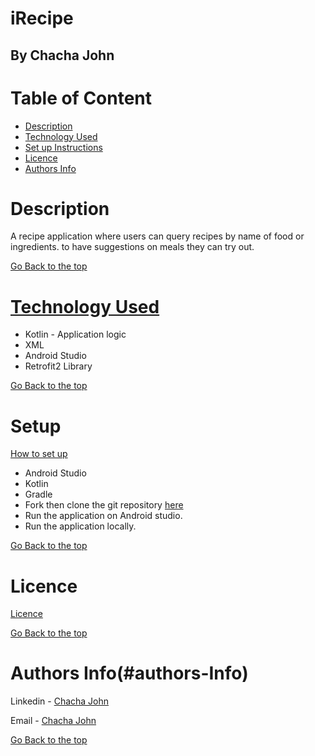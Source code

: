 # iRecipe

## By Chacha John 

# Table of Content

+ [Description](#description)
+ [Technology Used](#technology-used)
+ [Set up Instructions](#setup)
+ [Licence](#licence)
+ [Authors Info](#authors-Info)

# Description
<p>A recipe application where users can query recipes by name of food or ingredients. to have suggestions on meals they can try out.</p>

[Go Back to the top](#iRecipe)

# [Technology Used](#technology-used)
* Kotlin - Application logic
* XML
* Android Studio
* Retrofit2 Library

[Go Back to the top](#iRecipe)


# Setup
[How to set up](#setup)
* Android Studio
* Kotlin
* Gradle
* Fork then clone the git repository [here](https://github.com/chacha-john/iRecipe.git)
* Run the application on Android studio.
* Run the application locally.


[Go Back to the top](#iRecipe)

# Licence

[Licence](LICENSE)

[Go Back to the top](#iRecipe)

# Authors Info(#authors-Info)

Linkedin - [Chacha John](https://www.linkedin.com/in/chachaup/)

Email - [Chacha John](mailto:chachaupjohn@gmail.com)

[Go Back to the top](#iRecipe)
